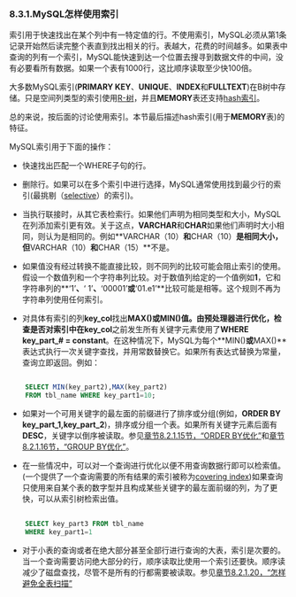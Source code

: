 ### 8.3.1.MySQL怎样使用索引

索引用于快速找出在某个列中有一特定值的行。不使用索引，MySQL必须从第1条记录开始然后读完整个表直到找出相关的行。表越大，花费的时间越多。如果表中查询的列有一个索引，MySQL能快速到达一个位置去搜寻到数据文件的中间，没有必要看所有数据。如果一个表有1000行，这比顺序读取至少快100倍。

大多数MySQL索引(**PRIMARY KEY**、**UNIQUE**、**INDEX**和**FULLTEXT**)在B树中存储。只是空间列类型的索引使用[R-树][B-trees]，并且**MEMORY**表还支持[hash索引][hash indexes]。

总的来说，按后面的讨论使用索引。本节最后描述hash索引(用于**MEMORY**表)的特征。

MySQL索引用于下面的操作：
* 快速找出匹配一个WHERE子句的行。

* 删除行。如果可以在多个索引中进行选择，MySQL通常使用找到最少行的索引(最挑剔（[selective][selective]）的索引)。

* 当执行联接时，从其它表检索行。如果他们声明为相同类型和大小，MySQL在列添加索引更有效。关于这点，**VARCHAR**和**CHAR**如果他们声明时大小相同，则认为是相同的。例如**VARCHAR（10）**和**CHAR（10）**是相同大小，但**VARCHAR（10）**和**CHAR（15）**不是。

* 如果值没有经过转换不能直接比较，则不同列的比较可能会阻止索引的使用。假设一个数值列和一个字符串列比较。对于数值列给定的一个值例如**1**，它和字符串列的**‘1’**、**‘ 1’**、**‘00001’**或**‘01.e1’**比较可能是相等。这个规则不再为字符串列使用任何索引。

* 对具体有索引的列**key_col**找出**MAX()**或**MIN()**值。由预处理器进行优化，检查是否对索引中在**key_col**之前发生所有关键字元素使用了**WHERE key_part_# = constant**。在这种情况下，MySQL为每个**MIN()**或**MAX()**表达式执行一次关键字查找，并用常数替换它。如果所有表达式替换为常量，查询立即返回。例如：

```sql

	SELECT MIN(key_part2),MAX(key_part2)
	FROM tbl_name WHERE key_part1=10;

```

* 如果对一个可用关键字的最左面的前缀进行了排序或分组(例如，**ORDER BY key_part_1,key_part_2**)，排序或分组一个表。如果所有关键字元素后面有**DESC**，关键字以倒序被读取。参见[章节8.2.1.15节，“ORDER BY优化”][8.2.1.15]和[章节8.2.1.16节，“GROUP BY优化”][8.2.1.16]。

* 在一些情况中，可以对一个查询进行优化以便不用查询数据行即可以检索值。(一个提供了一个查询需要的所有结果的索引被称为[covering index][covering index])如果查询只使用来自某个表的数字型并且构成某些关键字的最左面前缀的列，为了更快，可以从索引树检索出值。
```sql
	
	SELECT key_part3 FROM tbl_name
	WHERE key_part1=1

```
* 对于小表的查询或者在绝大部分甚至全部行进行查询的大表，索引是次要的。当一个查询需要访问绝大部分的行，顺序读取比使用一个索引还要快。顺序读减少了磁盘查找，尽管不是所有的行都需要被读取。参见[章节8.2.1.20，“怎样避免全表扫描”][8.2.1.20]




[B-trees]:../gloaasry.md#B-trees

[hash indexes]:../gloaasry.md#hash_indexes

[selective]:../gloaasry.md#selective

[8.2.1.15]:./docs/Chapter_08/08.02.01_Optimizing_SELECT_Statements.md#08.02.01.15

[8.2.1.16]:./docs/Chapter_08/08.02.01_Optimizing_SELECT_Statements.md#08.02.01.16

[covering index]:../gloaasry.md#covering_index

[8.2.1.20]:./docs/Chapter_08/08.02.01_Optimizing_SELECT_Statements.md#08.02.01.20